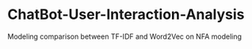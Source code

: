 # ChatBot-User-Interaction-Analysis
Modeling comparison between TF-IDF and Word2Vec on NFA modeling
